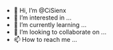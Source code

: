 - 👋 Hi, I’m @CiSienx
- 👀 I’m interested in ...
- 🌱 I’m currently learning ...
- 💞️ I’m looking to collaborate on ...
- 📫 How to reach me ...

<!---
CiSienx/CiSienx is a ✨ special ✨ repository because its `README.md` (this file) appears on your GitHub profile.
You can click the Preview link to take a look at your changes.
--->
